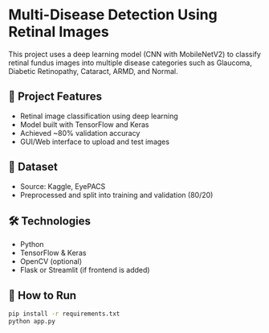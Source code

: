 # Multi-Disease Detection Using Retinal Images

This project uses a deep learning model (CNN with MobileNetV2) to classify retinal fundus images into multiple disease categories such as Glaucoma, Diabetic Retinopathy, Cataract, ARMD, and Normal.

## 🧠 Project Features
- Retinal image classification using deep learning
- Model built with TensorFlow and Keras
- Achieved ~80% validation accuracy
- GUI/Web interface to upload and test images

## 📁 Dataset
- Source: Kaggle, EyePACS
- Preprocessed and split into training and validation (80/20)

## 🛠️ Technologies
- Python
- TensorFlow & Keras
- OpenCV (optional)
- Flask or Streamlit (if frontend is added)

## 🚀 How to Run

```bash
pip install -r requirements.txt
python app.py

